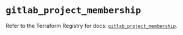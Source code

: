 # `gitlab_project_membership`

Refer to the Terraform Registry for docs: [`gitlab_project_membership`](https://registry.terraform.io/providers/gitlabhq/gitlab/18.4.0/docs/resources/project_membership).
